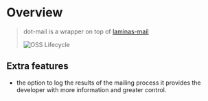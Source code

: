 # Overview

> dot-mail is a wrapper on top of [laminas-mail](https://github.com/laminas/laminas-mail)
>
> ![OSS Lifecycle](https://img.shields.io/osslifecycle/laminas/laminas-mail)

## Extra features

- the option to log the results of the mailing process it provides the developer with more information and greater control.
